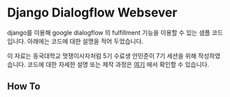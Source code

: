 # Django Dialogflow Websever

django를 이용해 google dialogflow 의 fulfillment 기능을 이용할 수 있는 샘플 코드입니다. 아래에는 코드에 대한 설명을 적어 두었습니다.


이 자료는 동국대학교 멋쟁이사자처럼 5기 수료생 안민준이 7기 세션을 위해 작성하였습니다.
코드에 대한 자세한 설명 또는 제작 과정은 <a href="https://ymgym.github.io/%EC%95%84%ED%94%88%EC%A7%80%EB%A0%81%EC%9D%B4/2019/08/13/dialogflow(1).html">여기</a> 에서 확인할 수 있습니다.


## How To
<!--stackedit_data:
eyJoaXN0b3J5IjpbLTEwNDc4NTk4MjRdfQ==
-->